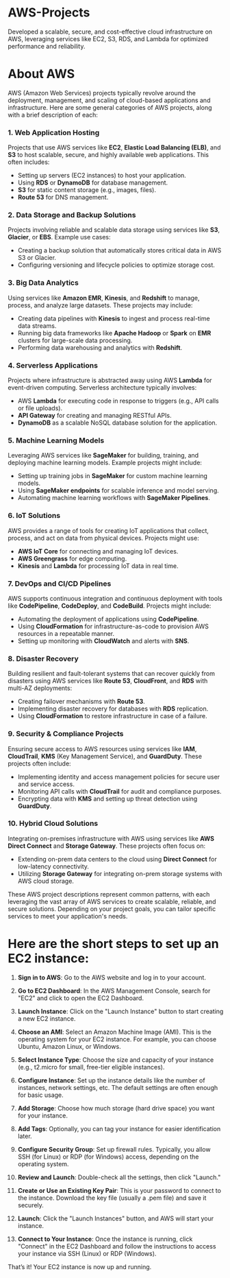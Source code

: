 # AWS-Projects
Developed a scalable, secure, and cost-effective cloud infrastructure on AWS, leveraging services like EC2, S3, RDS, and Lambda for optimized performance and reliability.

# About AWS
AWS (Amazon Web Services) projects typically revolve around the deployment, management, and scaling of cloud-based applications and infrastructure. Here are some general categories of AWS projects, along with a brief description of each:

### 1. Web Application Hosting
   Projects that use AWS services like **EC2**, **Elastic Load Balancing (ELB)**, and **S3** to host scalable, secure, and highly available web applications. This often includes:
   - Setting up servers (EC2 instances) to host your application.
   - Using **RDS** or **DynamoDB** for database management.
   - **S3** for static content storage (e.g., images, files).
   - **Route 53** for DNS management.

### 2. **Data Storage and Backup Solutions**
   Projects involving reliable and scalable data storage using services like **S3**, **Glacier**, or **EBS**. Example use cases:
   - Creating a backup solution that automatically stores critical data in AWS S3 or Glacier.
   - Configuring versioning and lifecycle policies to optimize storage cost.

### 3. **Big Data Analytics**
   Using services like **Amazon EMR**, **Kinesis**, and **Redshift** to manage, process, and analyze large datasets. These projects may include:
   - Creating data pipelines with **Kinesis** to ingest and process real-time data streams.
   - Running big data frameworks like **Apache Hadoop** or **Spark** on **EMR** clusters for large-scale data processing.
   - Performing data warehousing and analytics with **Redshift**.

### 4. **Serverless Applications**
   Projects where infrastructure is abstracted away using AWS **Lambda** for event-driven computing. Serverless architecture typically involves:
   - AWS **Lambda** for executing code in response to triggers (e.g., API calls or file uploads).
   - **API Gateway** for creating and managing RESTful APIs.
   - **DynamoDB** as a scalable NoSQL database solution for the application.

### 5. **Machine Learning Models**
   Leveraging AWS services like **SageMaker** for building, training, and deploying machine learning models. Example projects might include:
   - Setting up training jobs in **SageMaker** for custom machine learning models.
   - Using **SageMaker endpoints** for scalable inference and model serving.
   - Automating machine learning workflows with **SageMaker Pipelines**.

### 6. **IoT Solutions**
   AWS provides a range of tools for creating IoT applications that collect, process, and act on data from physical devices. Projects might use:
   - **AWS IoT Core** for connecting and managing IoT devices.
   - **AWS Greengrass** for edge computing.
   - **Kinesis** and **Lambda** for processing IoT data in real time.

### 7. **DevOps and CI/CD Pipelines**
   AWS supports continuous integration and continuous deployment with tools like **CodePipeline**, **CodeDeploy**, and **CodeBuild**. Projects might include:
   - Automating the deployment of applications using **CodePipeline**.
   - Using **CloudFormation** for infrastructure-as-code to provision AWS resources in a repeatable manner.
   - Setting up monitoring with **CloudWatch** and alerts with **SNS**.

### 8. **Disaster Recovery**
   Building resilient and fault-tolerant systems that can recover quickly from disasters using AWS services like **Route 53**, **CloudFront**, and **RDS** with multi-AZ deployments:
   - Creating failover mechanisms with **Route 53**.
   - Implementing disaster recovery for databases with **RDS** replication.
   - Using **CloudFormation** to restore infrastructure in case of a failure.

### 9. **Security & Compliance Projects**
   Ensuring secure access to AWS resources using services like **IAM**, **CloudTrail**, **KMS** (Key Management Service), and **GuardDuty**. These projects often include:
   - Implementing identity and access management policies for secure user and service access.
   - Monitoring API calls with **CloudTrail** for audit and compliance purposes.
   - Encrypting data with **KMS** and setting up threat detection using **GuardDuty**.

### 10. **Hybrid Cloud Solutions**
   Integrating on-premises infrastructure with AWS using services like **AWS Direct Connect** and **Storage Gateway**. These projects often focus on:
   - Extending on-prem data centers to the cloud using **Direct Connect** for low-latency connectivity.
   - Utilizing **Storage Gateway** for integrating on-prem storage systems with AWS cloud storage.

These AWS project descriptions represent common patterns, with each leveraging the vast array of AWS services to create scalable, reliable, and secure solutions. Depending on your project goals, you can tailor specific services to meet your application's needs.

# Here are the short steps to set up an EC2 instance:

1. **Sign in to AWS**: Go to the AWS website and log in to your account.

2. **Go to EC2 Dashboard**: In the AWS Management Console, search for "EC2" and click to open the EC2 Dashboard.

3. **Launch Instance**: Click on the "Launch Instance" button to start creating a new EC2 instance.

4. **Choose an AMI**: Select an Amazon Machine Image (AMI). This is the operating system for your EC2 instance. For example, you can choose Ubuntu, Amazon Linux, or Windows.

5. **Select Instance Type**: Choose the size and capacity of your instance (e.g., t2.micro for small, free-tier eligible instances).

6. **Configure Instance**: Set up the instance details like the number of instances, network settings, etc. The default settings are often enough for basic usage.

7. **Add Storage**: Choose how much storage (hard drive space) you want for your instance.

8. **Add Tags**: Optionally, you can tag your instance for easier identification later.

9. **Configure Security Group**: Set up firewall rules. Typically, you allow SSH (for Linux) or RDP (for Windows) access, depending on the operating system.

10. **Review and Launch**: Double-check all the settings, then click "Launch."

11. **Create or Use an Existing Key Pair**: This is your password to connect to the instance. Download the key file (usually a .pem file) and save it securely.

12. **Launch**: Click the "Launch Instances" button, and AWS will start your instance.

13. **Connect to Your Instance**: Once the instance is running, click "Connect" in the EC2 Dashboard and follow the instructions to access your instance via SSH (Linux) or RDP (Windows).

That’s it! Your EC2 instance is now up and running.
